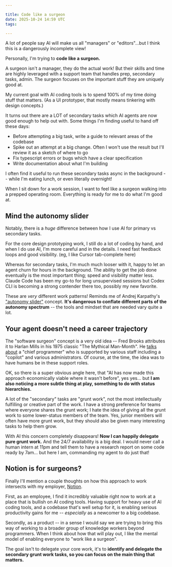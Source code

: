 ```yaml
---

title: Code like a surgeon
date: 2025-10-24 14:59 UTC
tags:

---
```


A lot of people say AI will make us all "managers" or "editors"...but I think this is a dangerously incomplete view!

Personally, I'm trying to **code like a surgeon.**

A surgeon isn't a manager, they do the actual work! But their skills and time are highly leveraged with a support team that handles prep, secondary tasks, admin. The surgeon focuses on the important stuff they are uniquely good at.

My current goal with AI coding tools is to spend 100% of my time doing stuff that matters. (As a UI prototyper, that mostly means tinkering with design concepts.)

It turns out there are a LOT of secondary tasks which AI agents are now good enough to help out with. Some things I'm finding useful to hand off these days:

- Before attempting a big task, write a guide to relevant areas of the codebase
- Spike out an attempt at a big change. Often I won't use the result but I'll review it as a sketch of where to go
- Fix typescript errors or bugs which have a clear specification
- Write documentation about what I'm building

I often find it useful to run these secondary tasks async in the background -- while I'm eating lunch, or even literally overnight!

When I sit down for a work session, I want to feel like a surgeon walking into a prepped operating room. Everything is ready for me to do what I'm good at.

## Mind the autonomy slider

Notably, there is a *huge* difference between how I use AI for primary vs secondary tasks.

For the core design prototyping work, I still do a lot of coding by hand, and when I do use AI, I'm more careful and in the details. I need fast feedback loops and good visibility. (eg, I like Cursor tab-complete here)

Whereas for secondary tasks, I'm much much looser with it, happy to let an agent churn for hours in the background. The ability to get the job done eventually is the most important thing; speed and visibility matter less. Claude Code has been my go-to for long unsupervised sessions but Codex CLI is becoming a strong contender there too, possibly my new favorite.

These are *very* different work patterns! Reminds me of Andrej Karpathy's ["autonomy slider"](https://www.latent.space/p/s3) concept. **It's dangerous to conflate different parts of the autonomy spectrum** -- the tools and mindset that are needed vary quite a lot.

## Your agent doesn't need a career trajectory

The "software surgeon" concept is a very old idea -- Fred Brooks attributes it to Harlan Mills in his 1975 classic "The Mythical Man-Month". He [talks about](https://www.embeddedrelated.com/showarticle/1484.php#:~:text=Mills%20proposes%20that%20each%20segment%20of%20a%20large%20job%20be%20tackled%20by%20a%20team%2C%20but%20that%20the%20team%20be%20organized%20like%20a%20surgical%20team%20rather%20than%20a%20hog%2Dbutchering%20team.) a "chief programmer" who is supported by various staff including a "copilot" and various administrators. Of course, at the time, the idea was to have humans be in these support roles.

OK, so there is a super obvious angle here, that "AI has now made this approach economically viable where it wasn't before", yes yes... but **I am also noticing a more subtle thing at play, something to do with status hierarchies.**

A lot of the "secondary" tasks are "grunt work", not the most intellectually fulfilling or creative part of the work. I have a strong preference for teams where everyone shares the grunt work; I hate the idea of giving all the grunt work to some lower-status members of the team. Yes, junior members will often have more grunt work, but they should also be given many interesting tasks to help them grow.

With AI this concern completely disappears! **Now I can happily delegate pure grunt work.** And the 24/7 availability is a big deal. I would never call a human intern at 11pm and tell them to have a research report on some code ready by 7am... but here I am, commanding my agent to do just that!

## Notion is for surgeons?

Finally I'll mention a couple thoughts on how this approach to work intersects with my employer, [Notion](https://notion.com/).

First, as an employee, I find it incredibly valuable right now to work at a place that is bullish on AI coding tools. Having support for heavy use of AI coding tools, and a codebase that's well setup for it, is enabling serious productivity gains for me -- *especially* as a newcomer to a big codebase.

Secondly, as a product -- in a sense I would say we are trying to bring this way of working to a broader group of knowledge workers beyond programmers. When I think about how that will play out, I like the mental model of enabling everyone to "work like a surgeon".

The goal isn't to delegate your core work, it's to **identify and delegate the secondary grunt work tasks, so you can focus on the main thing that matters.**